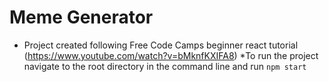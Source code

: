 # Meme Generator
* Project created following Free Code Camps beginner react tutorial (https://www.youtube.com/watch?v=bMknfKXIFA8)
*To run the project navigate to the root directory in the command line and run `npm start`
